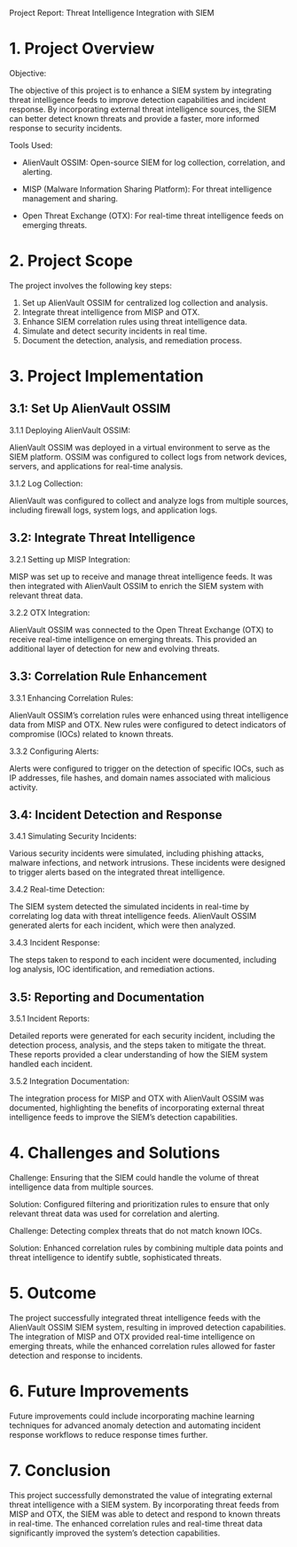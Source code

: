 Project Report: Threat Intelligence Integration with SIEM

# 1. Project Overview
 
Objective:
 
The objective of this project is to enhance a SIEM system by integrating threat intelligence feeds to improve detection capabilities and incident response. By incorporating external threat intelligence sources, the SIEM can better detect known threats and provide a faster, more informed response to security incidents.
 
Tools Used:
 
- AlienVault OSSIM: Open-source SIEM for log collection, correlation, and alerting.
 
- MISP (Malware Information Sharing Platform): For threat intelligence management and sharing.
 
- Open Threat Exchange (OTX): For real-time threat intelligence feeds on emerging threats.
 
# 2. Project Scope
 
The project involves the following key steps:  
 1. Set up AlienVault OSSIM for centralized log collection and analysis.  
 2. Integrate threat intelligence from MISP and OTX.  
 3. Enhance SIEM correlation rules using threat intelligence data.  
 4. Simulate and detect security incidents in real time.  
 5. Document the detection, analysis, and remediation process.
 
# 3. Project Implementation
 
## 3.1: Set Up AlienVault OSSIM
 
3.1.1 Deploying AlienVault OSSIM:
 
AlienVault OSSIM was deployed in a virtual environment to serve as the SIEM platform. OSSIM was configured to collect logs from network devices, servers, and applications for real-time analysis.
 
3.1.2 Log Collection:
 
AlienVault was configured to collect and analyze logs from multiple sources, including firewall logs, system logs, and application logs.
 
## 3.2: Integrate Threat Intelligence
 
3.2.1 Setting up MISP Integration:
 
MISP was set up to receive and manage threat intelligence feeds. It was then integrated with AlienVault OSSIM to enrich the SIEM system with relevant threat data.
 
3.2.2 OTX Integration:
 
AlienVault OSSIM was connected to the Open Threat Exchange (OTX) to receive real-time intelligence on emerging threats. This provided an additional layer of detection for new and evolving threats.
 
## 3.3: Correlation Rule Enhancement
 
3.3.1 Enhancing Correlation Rules:
 
AlienVault OSSIM’s correlation rules were enhanced using threat intelligence data from MISP and OTX. New rules were configured to detect indicators of compromise (IOCs) related to known threats.
 
3.3.2 Configuring Alerts:
 
Alerts were configured to trigger on the detection of specific IOCs, such as IP addresses, file hashes, and domain names associated with malicious activity.
 
## 3.4: Incident Detection and Response
 
3.4.1 Simulating Security Incidents:
 
Various security incidents were simulated, including phishing attacks, malware infections, and network intrusions. These incidents were designed to trigger alerts based on the integrated threat intelligence.
 
3.4.2 Real-time Detection:
 
The SIEM system detected the simulated incidents in real-time by correlating log data with threat intelligence feeds. AlienVault OSSIM generated alerts for each incident, which were then analyzed.
 
3.4.3 Incident Response:
 
The steps taken to respond to each incident were documented, including log analysis, IOC identification, and remediation actions.
 
## 3.5: Reporting and Documentation
 
3.5.1 Incident Reports:
 
Detailed reports were generated for each security incident, including the detection process, analysis, and the steps taken to mitigate the threat. These reports provided a clear understanding of how the SIEM system handled each incident.
 
3.5.2 Integration Documentation:
 
The integration process for MISP and OTX with AlienVault OSSIM was documented, highlighting the benefits of incorporating external threat intelligence feeds to improve the SIEM’s detection capabilities.
 
# 4. Challenges and Solutions
 
Challenge: Ensuring that the SIEM could handle the volume of threat intelligence data from multiple sources.
 
Solution: Configured filtering and prioritization rules to ensure that only relevant threat data was used for correlation and alerting.
 
Challenge: Detecting complex threats that do not match known IOCs.
 
Solution: Enhanced correlation rules by combining multiple data points and threat intelligence to identify subtle, sophisticated threats.
 
# 5. Outcome
 
The project successfully integrated threat intelligence feeds with the AlienVault OSSIM SIEM system, resulting in improved detection capabilities. The integration of MISP and OTX provided real-time intelligence on emerging threats, while the enhanced correlation rules allowed for faster detection and response to incidents.
 
# 6. Future Improvements
 
Future improvements could include incorporating machine learning techniques for advanced anomaly detection and automating incident response workflows to reduce response times further.
 
# 7. Conclusion
 
This project successfully demonstrated the value of integrating external threat intelligence with a SIEM system. By incorporating threat feeds from MISP and OTX, the SIEM was able to detect and respond to known threats in real-time. The enhanced correlation rules and real-time threat data significantly improved the system’s detection capabilities.